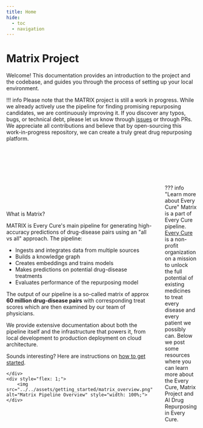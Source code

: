 ```yaml
---
title: Home
hide: 
  - toc
  - navigation
---
```

# Matrix Project

Welcome! This documentation provides an introduction to the project and the codebase, and guides you through the process of setting up your local environment.

!!! info
    Please note that the MATRIX project is still a work in progress. While we already actively use the pipeline for finding promising repurposing candidates, we are continuously improving it. If you discover any typos, bugs, or technical debt, please let us know through [issues](https://github.com/everycure-org/matrix/issues/new?template=bug_report.md) or through PRs. We appreciate all contributions and believe that by open-sourcing this work-in-progress repository, we can create a truly great drug repurposing platform.

<div style="display: flex; align-items: center; gap: 2rem;">
    <div style="flex: 1;">
        </br>
        <p><str>What is Matrix?</str></p>
        <p> MATRIX is Every Cure's main pipeline for generating high-accuracy predictions of drug-disease pairs using an "all vs all" approach. The pipeline:</p>
        <ul>
            <li>Ingests and integrates data from multiple sources</li>
            <li>Builds a knowledge graph</li>
            <li>Creates embeddings and trains models</li>
            <li>Makes predictions on potential drug-disease treatments</li>
            <li>Evaluates performance of the repurposing model</li>
        </ul>
        <p>The output of our pipeline is a so-called matrix of approx <strong>60 million drug-disease pairs</strong> with corresponding treat scores which are then examined by our team of physicians.</p>
        <p>We provide extensive documentation about both the pipeline itself and the infrastructure that powers it, from local development to production deployment on cloud architecture.</p>
        <p>Sounds interesting? Here are instructions on <a href="./getting_started/index.md">how to get started</a>.</p>

    </div>
    <div style="flex: 1;">
        <img src="../../assets/getting_started/matrix_overview.png" alt="Matrix Pipeline Overview" style="width: 100%;">
    </div>
</div>

??? info "Learn more about Every Cure"
    Matrix is a part of Every Cure pipeline. [Every Cure](https://everycure.org/about/) is a non-profit organization on a mission to unlock the full potential of existing medicines to treat every disease and every patient we possibly can. Below we post some resources where you can learn more about the Every Cure, Matrix Project and AI Drug Repurposing in Every Cure.

    <iframe width="640" height="390" src="https://www.youtube.com/embed/3ElaCVvDZfI?si=lk3b1rSMutyiierm" title="YouTube video player" frameborder="0" allow="accelerometer; autoplay; clipboard-write; encrypted-media; gyroscope; picture-in-picture; web-share" referrerpolicy="strict-origin-when-cross-origin" allowfullscreen></iframe>

    <iframe width="640" height="390" src="https://www.youtube.com/embed/67_Z40Ap1pU?si=XlCu7fBHxxkBTchH" title="YouTube video player" frameborder="0" allow="accelerometer; autoplay; clipboard-write; encrypted-media; gyroscope; picture-in-picture; web-share" referrerpolicy="strict-origin-when-cross-origin" allowfullscreen></iframe>